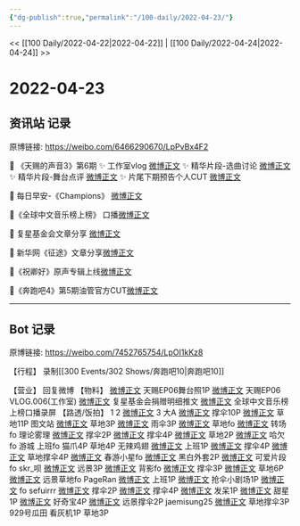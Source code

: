 ```yaml
---
{"dg-publish":true,"permalink":"/100-daily/2022-04-23/"}
---
```



<< [[100 Daily/2022-04-22\|2022-04-22]] | [[100 Daily/2022-04-24\|2022-04-24]] >>

# 2022-04-23

## 资讯站 记录

原博链接: https://weibo.com/6466290670/LpPvBx4F2

💫 《天赐的声音3》第6期
✨ 工作室vlog [微博正文](https://m.weibo.cn/6466290670/4761490789237093)
✨ 精华片段-选曲讨论 [微博正文](https://m.weibo.cn/6466290670/4761361655005188)
✨ 精华片段-舞台点评 [微博正文](https://m.weibo.cn/6466290670/4761389485001575)
✨ 片尾下期预告个人CUT [微博正文](https://m.weibo.cn/6466290670/4761365904888494)

💫 每日早安-《Champions》 [微博正文](https://m.weibo.cn/6466290670/4761345792676223)

💫《全球中文音乐榜上榜》 口播[微博正文](https://m.weibo.cn/6466290670/4761561211863295)

💫 复星基金会文章分享 [微博正文](https://m.weibo.cn/6466290670/4761493046824079)

💫 新华网《征途》文章分享[微博正文](https://m.weibo.cn/6466290670/4761501599007262)

💫《祝卿好》原声专辑上线[微博正文](https://m.weibo.cn/6466290670/4761392999041943)

💫《奔跑吧4》第5期油管官方CUT[微博正文](https://m.weibo.cn/6466290670/4761400184408928)

---
## Bot 记录

原博链接: https://weibo.com/7452765754/LpOI1kKz8

【行程】
录制[[300 Events/302 Shows/奔跑吧10\|奔跑吧10]]

【营业】
回复微博 [](https://m.weibo.cn/1736988591/4761195887990783) [](https://m.weibo.cn/1736988591/4758989042877951)
【物料】
[微博正文](https://m.weibo.cn/1315706994/4761416425538154) 天赐EP06舞台照1P
[微博正文](https://m.weibo.cn/7478855230/4761489593864661) 天赐EP06 VLOG.006(工作室)
[微博正文](https://m.weibo.cn/6466290670/4761493046824079) 复星基金会捐赠明细推文
[](https://m.weibo.cn/5516167630/4761544501758621) [微博正文](https://m.weibo.cn/6466290670/4761561211863295) 全球中文音乐榜上榜口播录屏
【路透/饭拍】
[](https://m.weibo.cn/3826167928/4761444107420187) 1
[](https://m.weibo.cn/2314516944/4761473761675025) 2
[微博正文](https://m.weibo.cn/3304314095/4761416517812388) 3
大A
[微博正文](https://m.weibo.cn/6873250805/4761427653168617) 撑伞10P
[微博正文](https://m.weibo.cn/6873250805/4761506044707110) 草地11P
图文站
[微博正文](https://m.weibo.cn/6987697229/4761455302020600) 草地3P
[微博正文](https://m.weibo.cn/6987697229/4761456657306656) 雨伞3P
[微博正文](https://m.weibo.cn/6987697229/4761463761928773) 草地fo
[微博正文](https://m.weibo.cn/6987697229/4761471198693658) 转场fo
理论雾理
[微博正文](https://m.weibo.cn/7458115630/4761391153810222) 撑伞2P
[微博正文](https://m.weibo.cn/7458115630/4761401316344440) 撑伞4P
[微博正文](https://m.weibo.cn/7458115630/4761454932132576) 草地2P
[微博正文](https://m.weibo.cn/7458115630/4761451397124459) 哈欠fo
游城
[](https://m.weibo.cn/1801743981/4761369070539043) 上班fo
[](https://m.weibo.cn/1801743981/4761418589013758) 猫爪4P
[](https://m.weibo.cn/1801743981/4761437694069090) 草地4P
无辣鸡翅
[微博正文](https://m.weibo.cn/7495641082/4761368245568640) 上班1P
[微博正文](https://m.weibo.cn/7495641082/4761412905992470) 撑伞4P
[微博正文](https://m.weibo.cn/7495641082/4761424025616608) 草地撑伞4P
[微博正文](https://m.weibo.cn/7495641082/4761437501132752) 春游小星fo
[微博正文](https://m.weibo.cn/7495641082/4761442320909390) 黑白外套2P
[微博正文](https://m.weibo.cn/7495641082/4761466421118048) 可爱片段fo
skr_呗
[微博正文](https://m.weibo.cn/6433509682/4761416802239051) 远景3P
[微博正文](https://m.weibo.cn/6433509682/4761434489096494) 背影fo
[微博正文](https://m.weibo.cn/6433509682/4761442366523861) 撑伞3P
[微博正文](https://m.weibo.cn/6433509682/4761519483519049) 草地6P
[微博正文](https://m.weibo.cn/6433509682/4761563183713420) 远景草地fo
PageRan
[微博正文](https://m.weibo.cn/7633014126/4761375768838402) 上班1P
[微博正文](https://m.weibo.cn/7633014126/4761376222087757) 抢伞小剧场1P
[微博正文](https://m.weibo.cn/7633014126/4761482749023402) fo
sefuirrr
[微博正文](https://m.weibo.cn/7316571481/4761407906646921) 撑伞2P
[微博正文](https://m.weibo.cn/7316571481/4761413152934059) 撑伞4P
[微博正文](https://m.weibo.cn/7316571481/4761414730257000) 发呆1P
[微博正文](https://m.weibo.cn/7316571481/4761464214391580) 甜星1P
[微博正文](https://m.weibo.cn/7316571481/4761477070980311) 好奇宝4P
[微博正文](https://m.weibo.cn/7316571481/4761505381224544) 远景撑伞2P
jaemisung25
[微博正文](https://m.weibo.cn/6211346395/4761422397442750) 草地撑伞3P
929号瓜田
[](https://m.weibo.cn/2410676227/4761446859407588) 看灰机1P
[](https://m.weibo.cn/2410676227/4761460293767413) 草地3P
